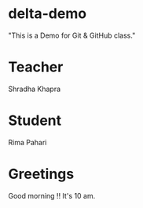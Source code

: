 # delta-demo
"This is a Demo for Git &amp; GitHub class."

# Teacher
Shradha Khapra

# Student
Rima Pahari

# Greetings
Good morning !! It's 10 am.